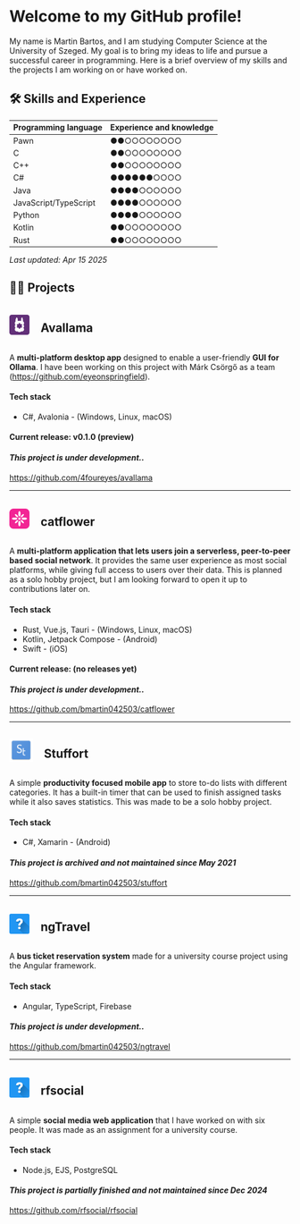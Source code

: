 # Welcome to my GitHub profile!

My name is Martin Bartos, and I am studying Computer Science at the University of Szeged. My goal is to bring my ideas to life and pursue a successful career in programming. Here is a brief overview of my skills and the projects I am working on or have worked on.

## 🛠️ Skills and Experience

| Programming language | Experience and knowledge |
|-|-|
| Pawn | ●●○○○○○○○○ |
| C | ●●○○○○○○○○ |
| C++ | ●●○○○○○○○○ |
| C# | ●●●●●●○○○○ |
| Java | ●●●●○○○○○○ |
| JavaScript/TypeScript | ●●●●○○○○○○ |
| Python | ●●●●○○○○○○ |
| Kotlin | ●●○○○○○○○○ |
| Rust | ●●○○○○○○○○ |

*Last updated: Apr 15 2025*

## 🧑‍💻 Projects

<div style="display: flex; align-items: center;">
    <img src="./images/avallama-rectangular.png" alt="avallama logo" style="height: 36px; margin-right: 20px;">
    <h2>Avallama</h2>
</div>

A **multi-platform desktop app** designed to enable a user-friendly **GUI for Ollama**. I have been working on this project with Márk Csörgő as a team (https://github.com/eyeonspringfield).

#### Tech stack
- C#, Avalonia - (Windows, Linux, macOS)

#### Current release: v0.1.0 (preview)

#### *This project is under development..*

https://github.com/4foureyes/avallama

---

<div style="display: flex; align-items: center;">
    <img src="https://raw.githubusercontent.com/bmartin042503/catflower/refs/heads/main/public/rectangular-logo.png" alt="catflower logo" style="height: 36px; margin-right: 20px;">
    <h2>catflower</h2>
</div>

A **multi-platform application that lets users join a serverless, peer-to-peer based social network**. It provides the same user experience as most social platforms, while giving full access to users over their data. This is planned as a solo hobby project, but I am looking forward to open it up to contributions later on.

#### Tech stack
- Rust, Vue.js, Tauri - (Windows, Linux, macOS)
- Kotlin, Jetpack Compose - (Android)
- Swift - (iOS)

#### Current release: (no releases yet)

#### *This project is under development..*

https://github.com/bmartin042503/catflower

---

<div style="display: flex; align-items: center;">
    <img src="https://raw.githubusercontent.com/bmartin042503/stuffort/refs/heads/master/Stuffort/Stuffort.Android/Resources/mipmap-xxxhdpi/ic_launcher.png" alt="stuffort logo" style="height: 42px; margin-right: 20px;">
    <h2>Stuffort</h2>
</div>

A simple **productivity focused mobile app** to store to-do lists with different categories. It has a built-in timer that can be used to finish assigned tasks while it also saves statistics. This was made to be a solo hobby project.

#### Tech stack
- C#, Xamarin - (Android)

#### *This project is archived and not maintained since May 2021*

https://github.com/bmartin042503/stuffort

---

<div style="display: flex; align-items: center;">
    <img src="./images/not-available-logo.png" alt="not available logo" style="height: 36px; margin-right: 20px;">
    <h2>ngTravel</h2>
</div>

A **bus ticket reservation system** made for a university course project using the Angular framework.

#### Tech stack
- Angular, TypeScript, Firebase

#### *This project is under development..*

https://github.com/bmartin042503/ngtravel

---

<div style="display: flex; align-items: center;">
    <img src="./images/not-available-logo.png" alt="not available logo" style="height: 36px; margin-right: 20px;">
    <h2>rfsocial</h2>
</div>

A simple **social media web application** that I have worked on with six people. It was made as an assignment for a university course.

#### Tech stack
- Node.js, EJS, PostgreSQL

#### *This project is partially finished and not maintained since Dec 2024*

https://github.com/rfsocial/rfsocial